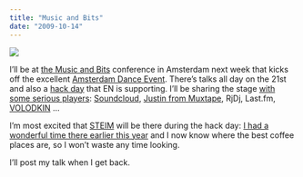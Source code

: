 ```yaml
---
title: "Music and Bits"
date: "2009-10-14"
---
```


[![](http://musicmachinery.files.wordpress.com/2009/10/musicandbits.jpg?w=450&h=99)](http://musicandbits.com)

I’ll be at [the Music and Bits](http://musicandbits.com/program/) conference in Amsterdam next week that kicks off the excellent [Amsterdam Dance Event](http://www.amsterdam-dance-event.nl/). There’s talks all day on the 21st and also a [hack day](http://musichackday.org) that EN is supporting. I’ll be sharing the stage [with some serious players](http://musicandbits.com/program/): [Soundcloud](http://blog.soundcloud.com), [Justin from Muxtape](http://justinouellette.com/), RjDj, Last.fm, [VOLODKIN](http://fascinated.fm/) …

I’m most excited that [STEIM](http://steim.nl) will be there during the hack day: [I had a wonderful time there earlier this year](http://steim.org/projectblog/?p=532) and I now know where the best coffee places are, so I won’t waste any time looking.

I’ll post my talk when I get back.

